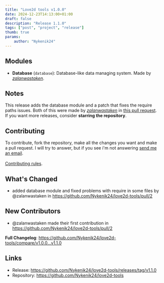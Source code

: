 ```yaml
---
title: "Love2d tools v1.0.0"
date: 2024-12-23T14:13:00+01:00 
draft: false
description: "Release 1.1.0"
tags: ["post", "project", "release"]
thumb: true
params:
    author: "Nykenik24" 
---
```


## Modules
- **Database** (`database`): Database-like data managing system. Made by *[zalanwastaken](https://github.com/zalanwastaken)*.

## Notes
This release adds the database module and a patch that fixes the require paths issues. Both of this were made by *[zalanwastaken](https://github.com/zalanwastaken)* in [this pull request](https://github.com/Nykenik24/love2d-tools/pull/2).
\
If you want more releases, consider **starring the repository**.

## Contributing
To contribute, fork the repository, make all the changes you want and make a pull request. I will try to answer, but if you see i'm not answering [send me an email](mailto:Nykenik24@proton.me).\
\
[Contributing rules](https://github.com/Nykenik24/love2d-tools/blob/main/README.md#contributing-rules).

## What's Changed
* added database module and fixed problems with require in some files by @zalanwastaken in https://github.com/Nykenik24/love2d-tools/pull/2

## New Contributors
* @zalanwastaken made their first contribution in https://github.com/Nykenik24/love2d-tools/pull/2

**Full Changelog**: https://github.com/Nykenik24/love2d-tools/compare/v1.0.0...v1.1.0

## Links
- Release: https://github.com/Nykenik24/love2d-tools/releases/tag/v1.1.0
- Repository: https://github.com/Nykenik24/love2d-tools


